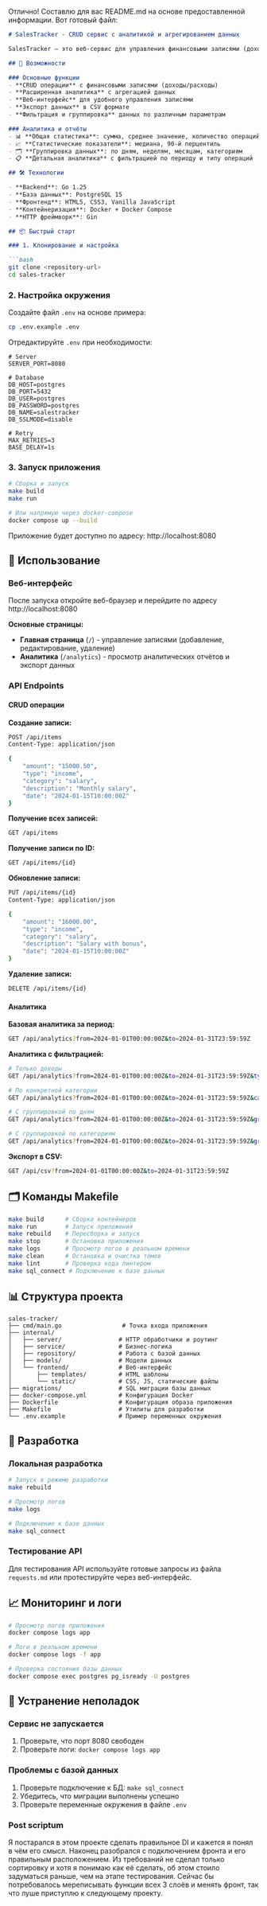 Отлично! Составлю для вас README.md на основе предоставленной информации. Вот готовый файл:

```markdown
# SalesTracker - CRUD сервис с аналитикой и агрегированием данных

SalesTracker — это веб-сервис для управления финансовыми записями (доходами и расходами) с расширенной аналитикой. Сервис позволяет не только выполнять базовые CRUD-операции, но и получать детальную аналитику по данным: суммы, средние значения, медианы, перцентили и многое другое.

## 🚀 Возможности

### Основные функции
- **CRUD операции** с финансовыми записями (доходы/расходы)
- **Расширенная аналитика** с агрегацией данных
- **Веб-интерфейс** для удобного управления записями
- **Экспорт данных** в CSV формате
- **Фильтрация и группировка** данных по различным параметрам

### Аналитика и отчёты
- 📊 **Общая статистика**: сумма, среднее значение, количество операций
- 📈 **Статистические показатели**: медиана, 90-й перцентиль
- 🗂️ **Группировка данных**: по дням, неделям, месяцам, категориям
- 📋 **Детальная аналитика** с фильтрацией по периоду и типу операций

## 🛠️ Технологии

- **Backend**: Go 1.25
- **База данных**: PostgreSQL 15
- **Фронтенд**: HTML5, CSS3, Vanilla JavaScript
- **Контейнеризация**: Docker + Docker Compose
- **HTTP фреймворк**: Gin

## 📦 Быстрый старт

### 1. Клонирование и настройка

```bash
git clone <repository-url>
cd sales-tracker
```

### 2. Настройка окружения

Создайте файл `.env` на основе примера:

```bash
cp .env.example .env
```

Отредактируйте `.env` при необходимости:

```env
# Server
SERVER_PORT=8080

# Database
DB_HOST=postgres
DB_PORT=5432
DB_USER=postgres
DB_PASSWORD=postgres
DB_NAME=salestracker
DB_SSLMODE=disable

# Retry 
MAX_RETRIES=3
BASE_DELAY=1s
```

### 3. Запуск приложения

```bash
# Сборка и запуск
make build
make run

# Или напрямую через docker-compose
docker compose up --build
```

Приложение будет доступно по адресу: http://localhost:8080

## 🎯 Использование

### Веб-интерфейс

После запуска откройте веб-браузер и перейдите по адресу http://localhost:8080

**Основные страницы:**
- **Главная страница** (`/`) - управление записями (добавление, редактирование, удаление)
- **Аналитика** (`/analytics`) - просмотр аналитических отчётов и экспорт данных

### API Endpoints

#### CRUD операции

**Создание записи:**
```bash
POST /api/items
Content-Type: application/json

{
    "amount": "15000.50",
    "type": "income",
    "category": "salary",
    "description": "Monthly salary",
    "date": "2024-01-15T10:00:00Z"
}
```

**Получение всех записей:**
```bash
GET /api/items
```

**Получение записи по ID:**
```bash
GET /api/items/{id}
```

**Обновление записи:**
```bash
PUT /api/items/{id}
Content-Type: application/json

{
    "amount": "16000.00",
    "type": "income",
    "category": "salary",
    "description": "Salary with bonus",
    "date": "2024-01-15T10:00:00Z"
}
```

**Удаление записи:**
```bash
DELETE /api/items/{id}
```

#### Аналитика

**Базовая аналитика за период:**
```bash
GET /api/analytics?from=2024-01-01T00:00:00Z&to=2024-01-31T23:59:59Z
```

**Аналитика с фильтрацией:**
```bash
# Только доходы
GET /api/analytics?from=2024-01-01T00:00:00Z&to=2024-01-31T23:59:59Z&type=income

# По конкретной категории
GET /api/analytics?from=2024-01-01T00:00:00Z&to=2024-01-31T23:59:59Z&category=food

# С группировкой по дням
GET /api/analytics?from=2024-01-01T00:00:00Z&to=2024-01-31T23:59:59Z&group_by=day

# С группировкой по категориям
GET /api/analytics?from=2024-01-01T00:00:00Z&to=2024-01-31T23:59:59Z&group_by=category
```

**Экспорт в CSV:**
```bash
GET /api/csv?from=2024-01-01T00:00:00Z&to=2024-01-31T23:59:59Z
```

## 🗂️ Команды Makefile

```bash
make build      # Сборка контейнеров
make run        # Запуск приложения
make rebuild    # Пересборка и запуск
make stop       # Остановка приложения
make logs       # Просмотр логов в реальном времени
make clean      # Остановка и очистка томов
make lint       # Проверка кода линтером
make sql_connect # Подключение к базе данных
```

## 📊 Структура проекта

```
sales-tracker/
├── cmd/main.go                 # Точка входа приложения
├── internal/
│   ├── server/                # HTTP обработчики и роутинг
│   ├── service/               # Бизнес-логика
│   ├── repository/            # Работа с базой данных
│   ├── models/                # Модели данных
│   └── frontend/              # Веб-интерфейс
│       ├── templates/         # HTML шаблоны
│       └── static/            # CSS, JS, статические файлы
├── migrations/                # SQL миграции базы данных
├── docker-compose.yml         # Конфигурация Docker
├── Dockerfile                 # Конфигурация образа приложения
├── Makefile                   # Утилиты для разработки
└── .env.example               # Пример переменных окружения
```

## 🔧 Разработка

### Локальная разработка

```bash
# Запуск в режиме разработки
make rebuild

# Просмотр логов
make logs

# Подключение к базе данных
make sql_connect
```

### Тестирование API

Для тестирования API используйте готовые запросы из файла `requests.md` или протестируйте через веб-интерфейс.

## 📈 Мониторинг и логи

```bash
# Просмотр логов приложения
docker compose logs app

# Логи в реальном времени
docker compose logs -f app

# Проверка состояния базы данных
docker compose exec postgres pg_isready -U postgres
```

## 🐛 Устранение неполадок

### Сервис не запускается
1. Проверьте, что порт 8080 свободен
3. Проверьте логи: `docker compose logs app`

### Проблемы с базой данных
1. Проверьте подключение к БД: `make sql_connect`
2. Убедитесь, что миграции выполнены успешно
3. Проверьте переменные окружения в файле `.env`



### Post scriptum

Я постарался в этом проекте сделать правильное DI и кажется я понял в чём его смысл.
Наконец разобрался с подключением фронта и его правильным расположением.
Из требований не сделал только сортировку и хотя я понимаю как её сделать, об этом стоило задуматься раньше, чем на этапе тестирования. Сейчас бы потребовалось мереписывать функции всех 3 слоёв и менять фронт, так что луше приступлю к следующему проекту.